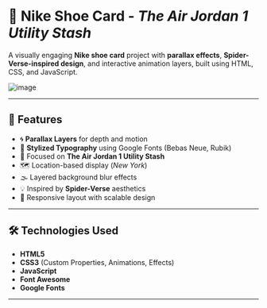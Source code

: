 # 🏀 Nike Shoe Card - *The Air Jordan 1 Utility Stash*

A visually engaging **Nike shoe card** project with **parallax effects**, **Spider-Verse-inspired design**, and interactive animation layers, built using HTML, CSS, and JavaScript.


![image](https://github.com/user-attachments/assets/38f753a8-8304-4075-96ce-bc623c8da590)

---

## 🌟 Features

- 🌀 **Parallax Layers** for depth and motion  
- 🎨 **Stylized Typography** using Google Fonts (Bebas Neue, Rubik)  
- 👟 Focused on **The Air Jordan 1 Utility Stash**  
- 🗺️ Location-based display (*New York*)  
- 🌫️ Layered background blur effects  
- 💡 Inspired by **Spider-Verse** aesthetics  
- 🧩 Responsive layout with scalable design  

---

## 🛠️ Technologies Used

- **HTML5**  
- **CSS3** (Custom Properties, Animations, Effects)  
- **JavaScript**  
- **Font Awesome**  
- **Google Fonts**

---



